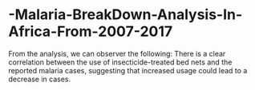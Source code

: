 # -Malaria-BreakDown-Analysis-In-Africa-From-2007-2017
From the analysis, we can observer the following: There is a clear correlation between the use of insecticide-treated bed nets and the reported malaria cases, suggesting that increased usage could lead to a decrease in cases.
